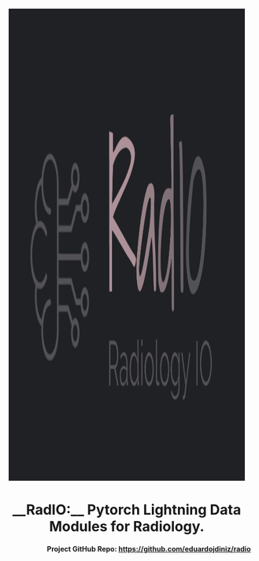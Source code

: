 <p align="center"><img src="figures/radio-logo.png" height="960" width="480"/></p>

<center> <h1>__RadIO:__ Pytorch Lightning Data Modules for Radiology.</h1></center>

<h4><p style="text-align:right;">Project GitHub Repo: <a href=https://github.com/eduardojdiniz/radio/>https://github.com/eduardojdiniz/radio</a></p></h4>
